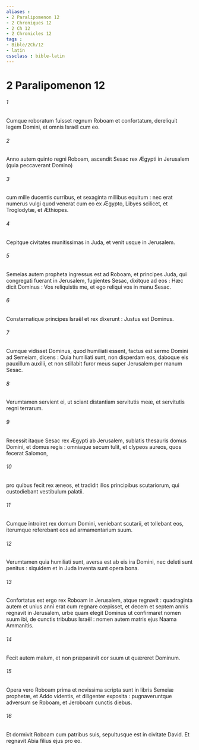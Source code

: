 ```yaml
---
aliases : 
- 2 Paralipomenon 12
- 2 Chroniques 12
- 2 Ch 12
- 2 Chronicles 12
tags : 
- Bible/2Ch/12
- latin
cssclass : bible-latin
---
```


# 2 Paralipomenon 12

###### 1
Cumque roboratum fuisset regnum Roboam et confortatum, dereliquit legem Domini, et omnis Israël cum eo.
###### 2
Anno autem quinto regni Roboam, ascendit Sesac rex Ægypti in Jerusalem (quia peccaverant Domino)
###### 3
cum mille ducentis curribus, et sexaginta millibus equitum : nec erat numerus vulgi quod venerat cum eo ex Ægypto, Libyes scilicet, et Troglodytæ, et Æthiopes.
###### 4
Cepitque civitates munitissimas in Juda, et venit usque in Jerusalem.
###### 5
Semeias autem propheta ingressus est ad Roboam, et principes Juda, qui congregati fuerant in Jerusalem, fugientes Sesac, dixitque ad eos : Hæc dicit Dominus : Vos reliquistis me, et ego reliqui vos in manu Sesac.
###### 6
Consternatique principes Israël et rex dixerunt : Justus est Dominus.
###### 7
Cumque vidisset Dominus, quod humiliati essent, factus est sermo Domini ad Semeiam, dicens : Quia humiliati sunt, non disperdam eos, daboque eis pauxillum auxilii, et non stillabit furor meus super Jerusalem per manum Sesac.
###### 8
Verumtamen servient ei, ut sciant distantiam servitutis meæ, et servitutis regni terrarum.
###### 9
Recessit itaque Sesac rex Ægypti ab Jerusalem, sublatis thesauris domus Domini, et domus regis : omniaque secum tulit, et clypeos aureos, quos fecerat Salomon,
###### 10
pro quibus fecit rex æneos, et tradidit illos principibus scutariorum, qui custodiebant vestibulum palatii.
###### 11
Cumque introiret rex domum Domini, veniebant scutarii, et tollebant eos, iterumque referebant eos ad armamentarium suum.
###### 12
Verumtamen quia humiliati sunt, aversa est ab eis ira Domini, nec deleti sunt penitus : siquidem et in Juda inventa sunt opera bona.
###### 13
Confortatus est ergo rex Roboam in Jerusalem, atque regnavit : quadraginta autem et unius anni erat cum regnare cœpisset, et decem et septem annis regnavit in Jerusalem, urbe quam elegit Dominus ut confirmaret nomen suum ibi, de cunctis tribubus Israël : nomen autem matris ejus Naama Ammanitis.
###### 14
Fecit autem malum, et non præparavit cor suum ut quæreret Dominum.
###### 15
Opera vero Roboam prima et novissima scripta sunt in libris Semeiæ prophetæ, et Addo videntis, et diligenter exposita : pugnaveruntque adversum se Roboam, et Jeroboam cunctis diebus.
###### 16
Et dormivit Roboam cum patribus suis, sepultusque est in civitate David. Et regnavit Abia filius ejus pro eo.
